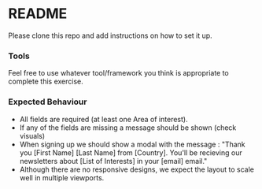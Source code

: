 # README #

Please clone this repo and add instructions on how to set it up.

### Tools ###
Feel free to use whatever tool/framework you think is appropriate to complete this exercise.

### Expected Behaviour ###
- All fields are required (at least one Area of interest).
- If any of the fields are missing a message should be shown (check visuals)
- When signing up we should show a modal with the message : "Thank you [First Name] [Last Name] from [Country]. You'll be recieving our newsletters about [List of Interests] in your [email] email."
- Although there are no responsive designs, we expect the layout to scale well in multiple viewports.

